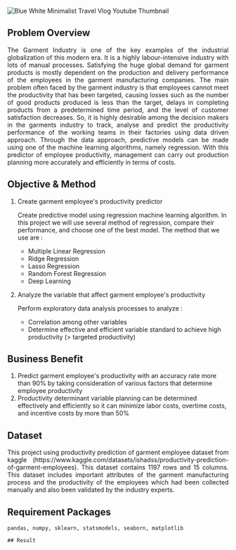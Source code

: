 ![Blue White Minimalist Travel Vlog Youtube Thumbnail](https://user-images.githubusercontent.com/100056450/231661893-49988f19-51af-4485-bfc6-4cc7230f3045.jpg)

## Problem Overview
<p align="justify">The Garment Industry is one of the key examples of the industrial globalization of this modern era. It is a highly labour-intensive industry with lots of manual processes. Satisfying the huge global demand for garment products is mostly dependent on the production and delivery performance of the employees in the garment manufacturing companies. The main problem often faced by the garment industry is that employees cannot meet the productivity that has been targeted, causing losses such as the number of good products produced is less than the target, delays in completing products from a predetermined time period, and the level of customer satisfaction decreases. So, it is highly desirable among the decision makers in the garments industry to track, analyse and predict the productivity performance of the working teams in their factories using data driven approach. Through the data approach, predictive models can be made using one of the machine learning algorithms, namely regression. With this predictor of employee productivity, management can carry out production planning more accurately and efficiently in terms of costs.</p>

## Objective & Method
1. Create garment employee's productivity predictor
   
   Create predictive model using regression machine learning algorithm. In this project we will use several method of regression, compare  their performance, and choose one of the best model. The method that we use are :
   * Multiple Linear Regression
   * Ridge Regression
   * Lasso Regression
   * Random Forest Regression
   * Deep Learning
2. Analyze the variable that affect garment employee's productivity 
   
   Perform exploratory data analysis processes to analyze :
   * Correlation among other variables
   * Determine effective and efficient variable standard to achieve high productivity (> targeted productivity)

## Business Benefit
1. Predict garment employee's productivity with an accuracy rate more than 90% by taking consideration of various factors that determine employee productivity
2. Productivity determinant variable planning can be determined effectively and efficiently so it can minimize labor costs, overtime costs, and incentive costs by more than 50%

## Dataset 
<p align="justify">This project using productivity prediction of garment employee dataset from kaggle (https://www.kaggle.com/datasets/ishadss/productivity-prediction-of-garment-employees). This dataset contains 1197 rows and 15 columns. This dataset includes important attributes of the garment manufacturing process and the productivity of the employees which had been collected manually and also been validated by the industry experts. </p>

## Requirement Packages

```
pandas, numpy, sklearn, statsmodels, seaborn, matplotlib

## Result
